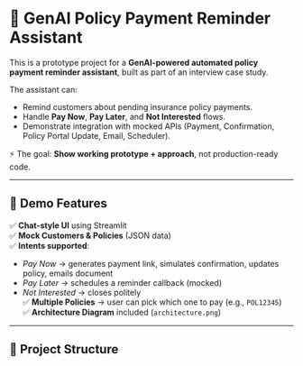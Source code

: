 # 🧠 GenAI Policy Payment Reminder Assistant

This is a prototype project for a **GenAI-powered automated policy payment reminder assistant**, built as part of an interview case study.

The assistant can:
- Remind customers about pending insurance policy payments.  
- Handle **Pay Now**, **Pay Later**, and **Not Interested** flows.  
- Demonstrate integration with mocked APIs (Payment, Confirmation, Policy Portal Update, Email, Scheduler).  

⚡ The goal: **Show working prototype + approach**, not production-ready code.

---

## 🚀 Demo Features

✅ **Chat-style UI** using Streamlit  
✅ **Mock Customers & Policies** (JSON data)  
✅ **Intents supported**:  
   - *Pay Now* → generates payment link, simulates confirmation, updates policy, emails document  
   - *Pay Later* → schedules a reminder callback (mocked)  
   - *Not Interested* → closes politely  
✅ **Multiple Policies** → user can pick which one to pay (e.g., `POL12345`)  
✅ **Architecture Diagram** included (`architecture.png`)  

---

## 📂 Project Structure

